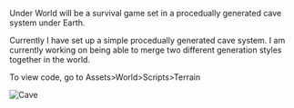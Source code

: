 Under World will be a survival game set in a procedually generated cave system under Earth.

Currently I have set up a simple procedually generated cave system. I am currently working on being able to merge two different generation styles together in the world.

To view code, go to Assets>World>Scripts>Terrain

![Cave]([relative%20path/to/img.png](https://github.com/dcnovak1/UnderWorld/blob/main/Cave.png)?raw=true "Cave.png")
